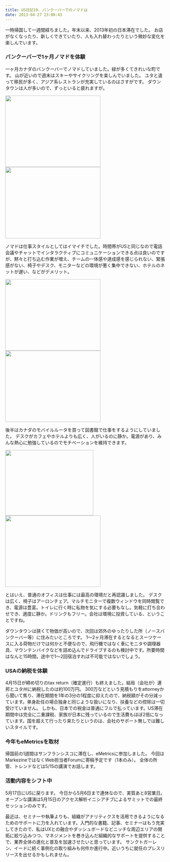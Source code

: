 ```yaml
---
title: US日記19. バンクーバーでのノマドは
date: 2013-04-27 23:00:43
---
```

一時帰国して一週間経ちました。年末以来、2013年初の日本滞在でした。
お店がなくなったり、新しくできていたり、人も入れ替わったりという微妙な変化を楽しんでいます。

### バンクーバーで1ヶ月ノマドを体験
一ヶ月カナダのバンクーバーでノマドしていました。緑が多くてきれいな町です。
山が近いので週末はスキーやサイクリングを楽しんでいました。
ユタと違って移民が多く、アジア系レストランが充実しているのはさすがです。
ダウンタウンは人が多いので、ずっといると疲れますが。

<img src="http://files.cms-ia.webnode.com/200000282-27215281b7/vancouver-snow.png" alt="" width="300" height="225" />
<img src="http://files.cms-ia.webnode.com/200000278-efca2f0c47/vancouver-bike.png" alt="" width="300" height="225" />

ノマドは仕事スタイルとしてはイマイチでした。時間帯がUSと同じなので電話会議やチャットでインタラクティブにコミュニケーションできる点は良いのですが、黙々と打ち込む作業が増え、チームの一体感や達成感を感じられない、緊張感がない、椅子やデスク、モニターなどの環境が悪く集中できない、ホテルのネットが遅い、などがデメリット。

<img src="http://files.cms-ia.webnode.com/200000279-7d0e57e088/vancouver-cafe1.png" alt="" width="300" height="225" />
<img src="http://files.cms-ia.webnode.com/200000280-f344f001af/vancouver-cafe2.png" alt="" width="300" height="225" />

後半はカナダのモバイルルータを買って図書館で仕事をするようにしていました。
デスクがカフェやホテルよりも広く、人がいるのに静か。電源があり、みんな熱心に勉強しているのでモチベーションを維持できます。

<img src="http://files.cms-ia.info/200000276-15ddd16d7c/vancouver-library.png" alt="" width="277" height="206" />
<img src="http://files.cms-ia.webnode.com/200000281-e5272e6210/vancouver-library-desk2.png" alt="" width="300" height="225" />

とはいえ、普通のオフィスは仕事には最高の環境だと再認識しました。
デスクは広く、椅子はアーロンチェア。マルチモニターで複数ウィンドウを同時閲覧でき、電源は豊富。トイレに行く時に私物を気にする必要もなし。気軽に打ち合わせでき、適度に静か。ドリンクもフリー。会社は環境に投資している、ということですね。

ダウンタウンは狭くて物価が高いので、次回は郊外のゆったりした所（ノースバンクーバー等）に住みたいところです。
1〜2ヶ月滞在するとなるとスーツケースに入る荷物だけでは何かと不便なので、飛行機ではなく車にモニタや調理器具、マウンテンバイクなどを詰め込んでドライブするのも検討中です。所要時間はなんと15時間。途中で1〜2回宿泊すれば不可能ではないでしょう。

### USAの納税を体験
4月15日が締め切りのtax return（確定進行）も終えました。結局（会社が）連邦とユタ州に納税したのは約100万円。
300万などという見積もりをattorneyから聞いて焦り、滞在期間を1年の3分の1程度に抑えたので、納税額がその分減っています。単身赴任の場合独身と同じような扱いになり、扶養などの控除は一切受けていません。
しかも、日本での税金は普通にフルで払っています。US滞在期間中は完全に二重課税、家族が日本に残っているので生活費もほぼ2倍になっています。国を超えて行ったり来たりというのは、会社のサポート無しでは難しいスタイルです。

### 今年もeMetricsを取材
帰国前の1週間はサンフランシスコに滞在し、eMetricsに参加しました。
今回はMarkezineではなくWeb担当者Forumに寄稿予定です（1本のみ）。
全体の所管、トレンドなどは5/15の講演でお話します。

### 活動内容をシフト中
5月17日にUSに戻ります。
今日から5月6日まで連休なので、実質あと8営業日。
オープンな講演は5月15日のアクセス解析イニシアチブによるサミットでの最終セッションのみです。

最近は、セミナーや執筆よりも、組織がアナリティクスを活用できるようになるためのサポートに力を入れています。入門的な書籍、記事、セミナーはもう充実してきたので、私はUXとの融合やダッシュボードなどニッチな周辺エリアの開拓に絞り込みつつ、マネジメントを巻き込んだ組織的なサポートを提供することで、業界全体の進化と普及を加速させたいと思っています。
サンクトガーレン、イードに続く事例化の取り組みも何件か進行中。近いうちに就任のプレスリリースを出せるかもしれません。
